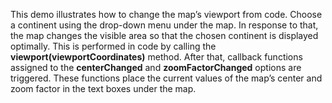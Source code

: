 This demo illustrates how to&nbsp;change the map&rsquo;s viewport from code. Choose a&nbsp;continent using the drop-down menu under the map. In&nbsp;response to&nbsp;that, the map changes the visible area so&nbsp;that the chosen continent is&nbsp;displayed optimally. This is&nbsp;performed in&nbsp;code by&nbsp;calling the **viewport(viewportCoordinates)** method. After that, callback functions assigned to&nbsp;the **centerChanged** and **zoomFactorChanged** options are triggered. These functions place the current values of&nbsp;the map&rsquo;s center and zoom factor in&nbsp;the text boxes under the map.